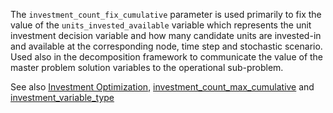 The `investment_count_fix_cumulative` parameter is used primarily to fix the value of the `units_invested_available`
variable which represents the unit investment decision variable and how many candidate units are invested-in and
available at the corresponding node, time step and stochastic scenario. Used also in the decomposition framework to
communicate the value of the master problem solution variables to the operational sub-problem.

See also [Investment Optimization](@ref), [investment\_count\_max\_cumulative](@ref) and
[investment\_variable\_type](@ref)
